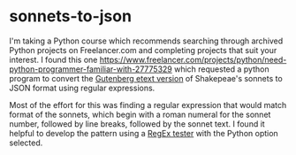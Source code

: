 # sonnets-to-json

I'm taking a Python course which recommends searching through archived Python projects on Freelancer.com and completing projects that suit your interest. I found this one https://www.freelancer.com/projects/python/need-python-programmer-familiar-with-27775329 which requested a python program to convert the [Gutenberg etext version](https://www.freelancer.com/users/l.php?url=http:%2F%2Fwww.gutenberg.org%2Fcache%2Fepub%2F1041%2Fpg1041.txt&sig=90214a17cbddc4105b4199da392ad6d76050586769512cef0a479afa3ad4a46e) of Shakepeae's sonnets to JSON format using regular expressions.

Most of the effort for this was finding a regular expression that would match format of the sonnets, which begin with a roman numeral for the sonnet number, followed by line breaks, followed by the sonnet text. I found it helpful to develop the pattern using a [RegEx tester](https://regex101.com/) with the Python option selected.
